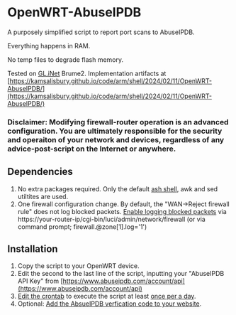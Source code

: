 # OpenWRT-AbuseIPDB
A purposely simplified script to report port scans to AbuseIPDB.

Everything happens in RAM.

No temp files to degrade flash memory.

Tested on [GL.iNet](https://www.gl-inet.com) Brume2. Implementation artifacts at [https://kamsalisbury.github.io/code/arm/shell/2024/02/11/OpenWRT-AbuseIPDB/](https://kamsalisbury.github.io/code/arm/shell/2024/02/11/OpenWRT-AbuseIPDB/)

### Disclaimer: Modifying firewall-router operation is an advanced configuration. You are ultimately responsible for the security and operaiton of your network and devices, regardless of any advice-post-script on the Internet or anywhere. 

## Dependencies
1. No extra packages required. Only the default [ash shell](https://openwrt.org/docs/guide-user/base-system/user.beginner.cli), awk and sed utiltites are used.
2. One firewall configuration change. By default, the "WAN->Reject firewall rule" does not log blocked packets. [Enable logging blocked packets](https://openwrt.org/docs/guide-user/firewall/firewall_configuration) via https://your-router-ip/cgi-bin/luci/admin/network/firewall (or via command prompt; firewall.@zone[1].log='1')

## Installation
1. Copy the script to your OpenWRT device.
2. Edit the second to the last line of the script, inputting your "AbuseIPDB API Key" from [https://www.abuseipdb.com/account/api](https://www.abuseipdb.com/account/api)
3. [Edit the crontab](https://www.redhat.com/sysadmin/linux-cron-command) to execute the script at least [once per a day](https://crontab.guru/once-a-day).
4. Optional: [Add the AbsueIPDB verfication code to your website](https://www.abuseipdb.com/account/webmasters).
